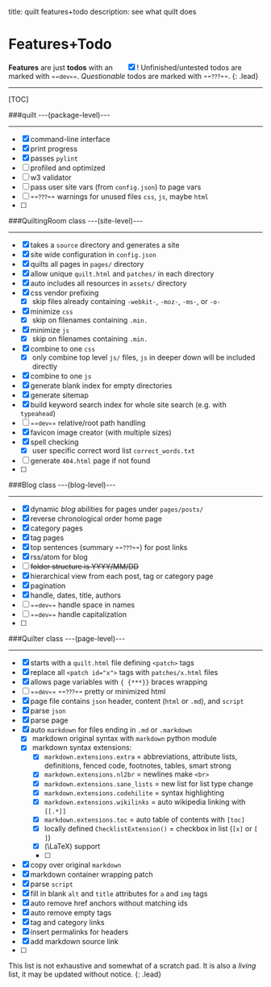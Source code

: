 title: quilt features+todo
description: see what quilt does

Features+Todo
=============
**Features** are just **todos** with an &nbsp;&nbsp;&nbsp;&nbsp;&nbsp;&nbsp;<input checked="" type="checkbox"/>!
Unfinished/untested todos are marked with <small>==dev==</small>.
_Questionable_ todos are marked with <small>==???==</small>.
{: .lead}
****************************************************************************************************************
[TOC]

###quilt ---(package\-level)---
***************************************

- [x] command-line interface
- [x] print progress
- [x] passes `pylint`
- [ ] profiled and optimized
- [ ] w3 validator
- [ ] pass user site vars (from `config.json`) to page vars
- [ ] <small>==???==</small> warnings for unused files `css`, `js`, maybe `html`
- [ ]

###QuiltingRoom class ---(site\-level)---
*************************************************

- [x] takes a `source` directory and generates a site
- [x] site wide configuration in `config.json`
- [x] quilts all pages in `pages/` directory
- [x] allow unique `quilt.html` and `patches/` in each directory
- [x] auto includes all resources in `assets/` directory
- [x] css vendor prefixing
    - [x] skip files already containing `-webkit-`, `-moz-`, `-ms-`, or `-o-`
- [x] minimize `css`
    - [x] skip on filenames containing `.min.`
- [x] minimize `js`
    - [x] skip on filenames containing `.min.`
- [x] combine to one `css`
    - [x] only combine top level `js/` files, `js` in deeper down will be included directly
- [x] combine to one `js`
- [x] generate blank index for empty directories
- [x] generate sitemap
- [x] build keyword search index for whole site search (e.g. with `typeahead`)
- [ ] <small>==dev==</small> relative/root path handling
- [x] favicon image creator (with multiple sizes)
- [x] spell checking 
    - [x] user specific correct word list `correct_words.txt`
- [ ] generate `404.html` page if not found
- [ ] 

###Blog class ---(blog\-level)---
*****************************************

- [x] dynamic _blog_ abilities for pages under `pages/posts/`
- [x] reverse chronological order home page
- [x] category pages
- [x] tag pages
- [x] top sentences (summary <small>==???==</small>) for post links
- [x] rss/atom for blog
- [ ] ~~folder structure is YYYY/MM/DD~~
- [x] hierarchical view from each post, tag or category page
- [x] pagination
- [x] handle, dates, title, authors
- [ ] <small>==dev==</small> handle space in names
- [ ] <small>==dev==</small> handle capitalization
- [ ]

###Quilter class ---(page\-level)---
********************************************

- [x] starts with a `quilt.html` file defining `<patch>` tags
- [x] replace all `<patch id="x">` tags with `patches/x.html` files
- [x] allows page variables with `{ {***}}` braces wrapping
- [ ] <small>==dev==</small> <small>==???==</small> pretty or minimized html
- [x] page file contains `json` header, content (`html` or `.md`), and `script`
- [x] parse `json`
- [x] parse page
- [x] auto `markdown` for files ending in `.md` or `.markdown`
    - [x] markdown original syntax with `markdown` python module
    - [x] markdown syntax extensions:
        - [x] `markdown.extensions.extra` = abbreviations, attribute lists, definitions, fenced code, footnotes, tables, smart strong
        - [x] `markdown.extensions.nl2br` = newlines make `<br>`
        - [x] `markdown.extensions.sane_lists` = new list for list type change
        - [x] `markdown.extensions.codehilite` = syntax highlighting
        - [x] `markdown.extensions.wikilinks` = auto wikipedia linking with `[[.*]]`
        - [x] `markdown.extensions.toc` = auto table of contents with `[toc]`
        - [x] locally defined `ChecklistExtension()` = checkbox in list (`[x]` or `[ ]`)
        - [x] \(\LaTeX\) support
        - [ ]
- [x] copy over original `markdown`
- [x] markdown container wrapping patch
- [x] parse `script`
- [x] fill in blank `alt` and `title` attributes for `a` and `img` tags
- [x] auto remove href anchors without matching ids
- [x] auto remove empty tags
- [x] tag and category links
- [x] insert permalinks for headers
- [x] add markdown source link
- [ ]

<div markdown="1" class="alert alert-warning">

This list is not exhaustive and somewhat of a scratch pad. It is also a *living* list, it may be updated without notice.
{: .lead}

</div>
